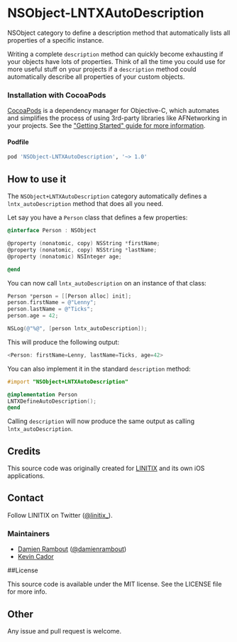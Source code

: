 NSObject-LNTXAutoDescription
============================

NSObject category to define a description method that automatically lists all properties of a specific instance.

Writing a complete `description` method can quickly become exhausting if your objects have lots of properties. Think of all the time you could use for more useful stuff on your projects if a `description` method could automatically describe all properties of your custom objects.



### Installation with CocoaPods

[CocoaPods](http://cocoapods.org) is a dependency manager for Objective-C, which automates and simplifies the process of using 3rd-party libraries like AFNetworking in your projects. See the ["Getting Started" guide for more information](https://github.com/AFNetworking/AFNetworking/wiki/Getting-Started-with-AFNetworking).

#### Podfile

```ruby
pod 'NSObject-LNTXAutoDescription', '~> 1.0'
```


## How to use it

The `NSObject+LNTXAutoDescription` category automatically defines a `lntx_autoDescription` method that does all you need.

Let say you have a `Person` class that defines a few properties:

```objective-c
@interface Person : NSObject

@property (nonatomic, copy) NSString *firstName;
@property (nonatomic, copy) NSString *lastName;
@property (nonatomic) NSInteger age;

@end
```

You can now call `lntx_autoDescription` on an instance of that class:

```objective-c
Person *person = [[Person alloc] init];
person.firstName = @"Lenny";
person.lastName = @"Ticks";
person.age = 42;

NSLog(@"%@", [person lntx_autoDescription]);
```

This will produce the following output:

```objective-c
<Person: firstName=Lenny, lastName=Ticks, age=42>
```

You can also implement it in the standard `description` method:

```objective-c
#import "NSObject+LNTXAutoDescription"

@implementation Person
LNTXDefineAutoDescription();
@end
```

Calling `description` will now produce the same output as calling `lntx_autoDescription`.


## Credits

This source code was originally created for [LINITIX](http://www.linitix.com) and its own iOS applications.

## Contact

Follow LINITIX on Twitter ([@linitix_](https://twitter.com/linitix_)).

### Maintainers

- [Damien Rambout](http://github.com/damienrambout) ([@damienrambout](https://twitter.com/damienrambout))
- [Kevin Cador](https://github.com/kevincador)

##License

This source code is available under the MIT license. See the LICENSE file for more info.

## Other

Any issue and pull request is welcome.


